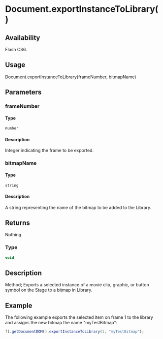 # Document.exportInstanceToLibrary()

## Availability

Flash CS6.

## Usage

Document.exportInstanceToLibrary(frameNumber, bitmapName)

## Parameters

### **frameNumber**

#### Type

```typescript
number
```

#### Description

Integer indicating the frame to be exported.

### **bitmapName**

#### Type

```typescript
string
```

#### Description

A string representing the name of the bitmap to be added to the Library.

## Returns

Nothing.

### Type

```typescript
void
```

## Description

Method; Exports a selected instance of a movie clip, graphic, or button symbol on the Stage to a bitmap in Library.

## Example

The following example exports the selected item on frame 1 to the library and assigns the new bitmap the name "myTestBitmap":

```javascript
fl.getDocumentDOM().exportInstanceToLibrary(1, "myTestBitmap");
```
